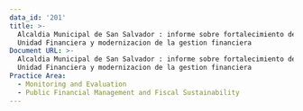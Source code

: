 ```yaml
---
data_id: '201'
title: >-
  Alcaldia Municipal de San Salvador : informe sobre fortalecimiento de la
  Unidad Financiera y modernizacion de la gestion financiera
Document URL: >-
  Alcaldia Municipal de San Salvador : informe sobre fortalecimiento de la
  Unidad Financiera y modernizacion de la gestion financiera
Practice Area:
  - Monitoring and Evaluation
  - Public Financial Management and Fiscal Sustainability
---
```

